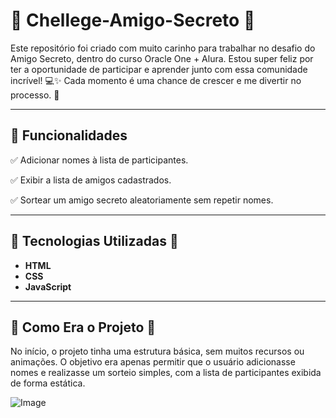 # 🎡 Chellege-Amigo-Secreto 🎡
Este repositório foi criado com muito carinho para trabalhar no desafio do Amigo Secreto, dentro do curso Oracle One + Alura. Estou super feliz por ter a oportunidade de participar e aprender junto com essa comunidade incrível! 💻✨ Cada momento é uma chance de crescer e me divertir no processo. 🚀

---
## 📌 **Funcionalidades**

✅ Adicionar nomes à lista de participantes.

✅ Exibir a lista de amigos cadastrados.

✅ Sortear um amigo secreto aleatoriamente sem repetir nomes.

---
##  🤖 **Tecnologias Utilizadas** 🤖

- **HTML** 
- **CSS** 
- **JavaScript** 

---
## 👻 **Como Era o Projeto** 👻

No início, o projeto tinha uma estrutura básica, sem muitos recursos ou animações. O objetivo era apenas permitir que o usuário adicionasse nomes e realizasse um sorteio simples, com a lista de participantes exibida de forma estática. 

![Image](https://github.com/user-attachments/assets/ec79689c-27b1-4fa5-adb3-32e9e4619250)

